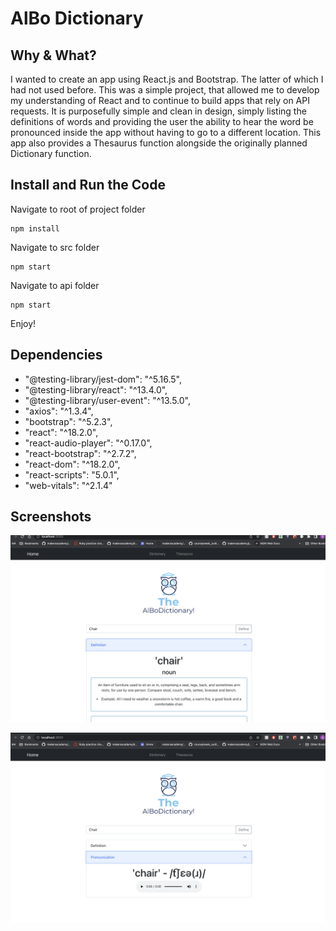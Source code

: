 # AlBo Dictionary

## Why & What?

I wanted to create an app using React.js and Bootstrap. The latter of which I had not used before. This was a simple project, that allowed me to develop my understanding of React and to continue to build apps that rely on API requests. It is purposefully simple and clean in design, simply listing the definitions of words and providing the user the ability to hear the word be pronounced inside the app without having to go to a different location. This app also provides a Thesaurus function alongside the originally planned Dictionary function.

## Install and Run the Code

Navigate to root of project folder

```
npm install
```

Navigate to src folder

```
npm start
```

Navigate to api folder

```
npm start
```

Enjoy!

## Dependencies

- "@testing-library/jest-dom": "^5.16.5",
- "@testing-library/react": "^13.4.0",
- "@testing-library/user-event": "^13.5.0",
- "axios": "^1.3.4",
- "bootstrap": "^5.2.3",
- "react": "^18.2.0",
- "react-audio-player": "^0.17.0",
- "react-bootstrap": "^2.7.2",
- "react-dom": "^18.2.0",
- "react-scripts": "5.0.1",
- "web-vitals": "^2.1.4"

## Screenshots

![Alt text](./images/definition.png)

![Alt text](./images/pronounciation.png)
